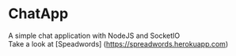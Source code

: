 # ChatApp
A simple chat application with NodeJS and SocketIO\
Take a look at [Speadwords] (https://spreadwords.herokuapp.com)
